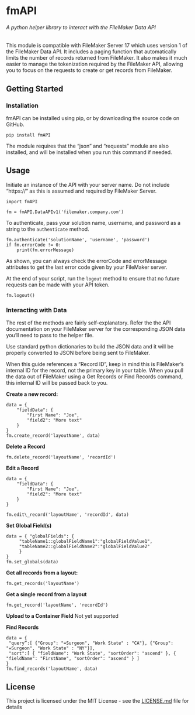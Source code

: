 # fmAPI

###### A python helper library to interact with the FileMaker Data API

This module is compatible with FileMaker Server 17 which uses version 1 of the FileMaker Data API. It includes a paging function that automatically limits the number of records returned from FileMaker. It also makes it much easier to manage the tokenization required by the FileMaker API, allowing you to focus on the requests to create or get records from FileMaker.

## Getting Started

### Installation

fmAPI can be installed using pip, or by downloading the source code on GitHub.

```
pip install fmAPI
```

The module requires that the “json” and “requests” module are also installed, and will be installed when you run this command if needed.

## Usage

Initiate an instance of the API with your server name. Do not include “https://“ as this is assumed and required by FileMaker Server.

```
import fmAPI

fm = fmAPI.DataAPIv1('filemaker.company.com')
```

To authenticate, pass your solution name, username, and password as a string to the `authenticate` method.

```
fm.authenticate('solutionName', 'username', 'password')
if fm.errorCode != 0:
	print(fm.errorMessage)
```

As shown, you can always check the errorCode and errorMessage attributes to get the last error code given by your FileMaker server.

At the end of your script, run the `logout` method to ensure that no future requests can be made with your API token.

```
fm.logout()
```

### Interacting with Data

The rest of the methods are fairly self-explanatory. Refer the the API documentation on your FileMaker server for the corresponding JSON data you’ll need to pass to the helper file.

Use standard python dictionaries to build the JSON data and it will be properly converted to JSON before being sent to FileMaker.

When this guide references a “Record ID”, keep in mind this is FileMaker’s internal ID for the record, not the primary key in your table. When you pull the data out of FileMaker using a Get Records or Find Records command, this internal ID will be passed back to you.

**Create a new record:**
```
data = {
	"fieldData": {
		"First Name": "Joe",
		"field2": "More text"
	}
}
fm.create_record('layoutName', data)
```

**Delete a Record**
```
fm.delete_record('layoutName', 'recordId')
```

**Edit a Record**
```
data = {
	"fieldData": {
		"First Name": "Joe",
		"field2": "More text"
	}
}

fm.edit\_record('layoutName', 'recordId', data)
```

**Set Global Field(s)**
```
data = { "globalFields": {
	 "tableName1::globalFieldName1":"globalFieldValue1",
	 "tableName2::globalFieldName2":"globalFieldValue2"
	 }
}
fm.set_globals(data)
```

**Get all records from a layout:**
```
fm.get_records('layoutName')
```

**Get a single record from a layout**
```
fm.get_record('layoutName', 'recordId')
```

**Upload to a Container Field**
Not yet supported

**Find Records**
```
data = {
 "query”:[ {"Group": "=Surgeon", "Work State" : "CA"}, {"Group": "=Surgeon", "Work State" : "NY"}],
 "sort":[ { "fieldName": "Work State", "sortOrder": "ascend" }, { "fieldName": "FirstName", "sortOrder": "ascend" } ]
}
fm.find_records('layoutName', data)
```

## License

This project is licensed under the MIT License - see the [LICENSE.md](LICENSE.md) file for details

